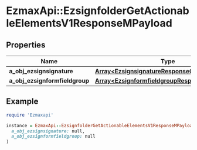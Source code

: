 # EzmaxApi::EzsignfolderGetActionableElementsV1ResponseMPayload

## Properties

| Name | Type | Description | Notes |
| ---- | ---- | ----------- | ----- |
| **a_obj_ezsignsignature** | [**Array&lt;EzsignsignatureResponseCompound&gt;**](EzsignsignatureResponseCompound.md) |  |  |
| **a_obj_ezsignformfieldgroup** | [**Array&lt;EzsignformfieldgroupResponseCompound&gt;**](EzsignformfieldgroupResponseCompound.md) |  |  |

## Example

```ruby
require 'Ezmaxapi'

instance = EzmaxApi::EzsignfolderGetActionableElementsV1ResponseMPayload.new(
  a_obj_ezsignsignature: null,
  a_obj_ezsignformfieldgroup: null
)
```

